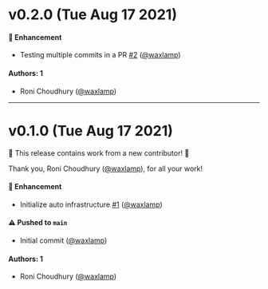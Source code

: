 # v0.2.0 (Tue Aug 17 2021)

#### 🚀 Enhancement

- Testing multiple commits in a PR [#2](https://github.com/arclamp/auto-test/pull/2) ([@waxlamp](https://github.com/waxlamp))

#### Authors: 1

- Roni Choudhury ([@waxlamp](https://github.com/waxlamp))

---

# v0.1.0 (Tue Aug 17 2021)

:tada: This release contains work from a new contributor! :tada:

Thank you, Roni Choudhury ([@waxlamp](https://github.com/waxlamp)), for all your work!

#### 🚀 Enhancement

- Initialize auto infrastructure [#1](https://github.com/arclamp/auto-test/pull/1) ([@waxlamp](https://github.com/waxlamp))

#### ⚠️ Pushed to `main`

- Initial commit ([@waxlamp](https://github.com/waxlamp))

#### Authors: 1

- Roni Choudhury ([@waxlamp](https://github.com/waxlamp))
